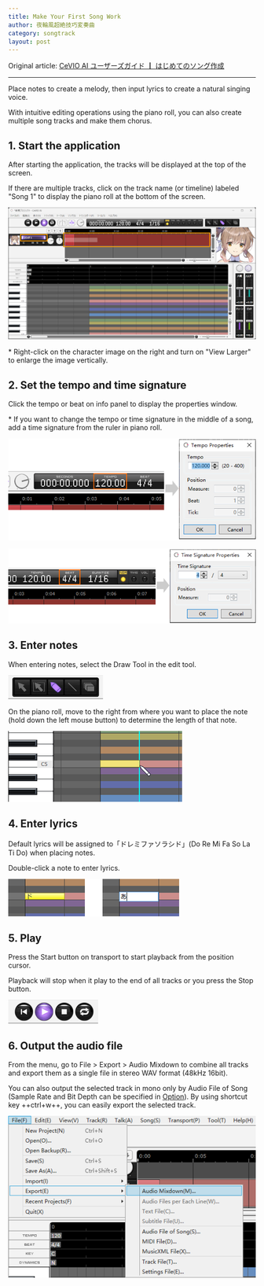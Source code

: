 ```yaml
---
title: Make Your First Song Work
author: 夜輪風超絶技巧変奏曲
category: songtrack
layout: post
---
```

Original article: [CeVIO AI ユーザーズガイド ┃ はじめてのソング作成](https://cevio.jp/guide/cevio_ai/tutorial_song/)

---
Place notes to create a melody, then input lyrics to create a natural singing voice.

With intuitive editing operations using the piano roll, you can also create multiple song tracks and make them chorus.

## 1. Start the application

After starting the application, the tracks will be displayed at the top of the screen.

If there are multiple tracks, click on the track name (or timeline) labeled "Song 1" to display the piano roll at the bottom of the screen.

![interface](images/tutorial_song_1.png)

\* Right-click on the character image on the right and turn on "View Larger" to enlarge the image vertically.

## 2. Set the tempo and time signature

Click the tempo or beat on info panel to display the properties window.

\* If you want to change the tempo or time signature in the middle of a song, add a time signature from the ruler in piano roll.

![tempo](images/tutorial_song_2.png)

![beat](images/tutorial_song_3.png)

## 3. Enter notes

When entering notes, select the Draw Tool in the edit tool.

![draw tool](images/tutorial_song_4.png)

On the piano roll, move to the right from where you want to place the note (hold down the left mouse button) to determine the length of that note.

![enter note](images/tutorial_song_5.png)

## 4. Enter lyrics

Default lyrics will be assigned to「ドレミファソラシド」(Do Re Mi Fa So La Ti Do) when placing notes.

Double-click a note to enter lyrics.

![enter lyrics](images/tutorial_song_6.png)

## 5. Play

Press the Start button on transport to start playback from the position cursor.

Playback will stop when it play to the end of all tracks or you press the Stop button.

![play](images/tutorial_song_7.png)

## 6. Output the audio file

From the menu, go to File > Export > Audio Mixdown to combine all tracks and export them as a single file in stereo WAV format (48kHz 16bit).

You can also output the selected track in mono only by Audio File of Song (Sample Rate and Bit Depth can be specified in [Option](../../option/option)). By using shortcut key ++ctrl+w++, you can easily export the selected track.

![output](images/tutorial_song_8.png)

